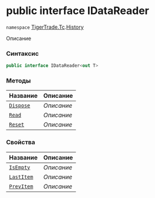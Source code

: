 
# public interface IDataReader<out T>
`namespace` [TigerTrade.Tc](../../TigerTrade.Tc.md).[History](../../TigerTrade.Tc/History.md)



Описание

### Синтаксис
```csharp
public interface IDataReader<out T>
```


### Методы
| Название | Описание |
| --- | --- |
| [`Dispose`](./IDataReader1.cs/Методы/Dispose.md) | *Описание* |
| [`Read`](./IDataReader1.cs/Методы/Read.md) | *Описание* |
| [`Reset`](./IDataReader1.cs/Методы/Reset.md) | *Описание* |

### Свойства
| Название | Описание |
| --- | --- |
| [`IsEmpty`](./IDataReader1.cs/Свойства/IsEmpty.md) | *Описание* |
| [`LastItem`](./IDataReader1.cs/Свойства/LastItem.md) | *Описание* |
| [`PrevItem`](./IDataReader1.cs/Свойства/PrevItem.md) | *Описание* |



